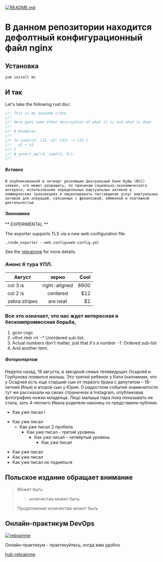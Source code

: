[![README.md](https://upload.wikimedia.org/wikipedia/commons/6/60/United_States_Air_Force_Parachutist_Badge.svg)](https://rebrainme.com/devops/)



# В данном репозитории находится дефолтный конфигурационный файл nginx


## Установка

```sh
yum install mc
```
## И так

Let's take the following rust doc:

```rust
//! This is my awesome crate
//!
//! Here goes some other description of what it is and what is does
//!
//! # Examples
//! ```
//! fn sum2(n1: i32, n2: i32) -> i32 {
//!   n1 + n2
//! }
//! # assert_eq!(4, sum2(2, 2));
//! ```
```

##### Вставка
~~~
В опубликованной в четверг резолюции Центральный банк Кубы (BCC) заявил, что может разрешить, по причинам социально-экономического интереса, использование определенных виртуальных активов в коммерческих транзакциях и лицензировать поставщиков услуг виртуальных активов для операций, связанных с финансовой, обменной и платежной деятельностью
~~~

#### Экономика

** EXPERIMENTAL **

The exporter supports TLS via a new web configuration file.

```console
./node_exporter --web.config=web-config.yml
```

See the [rebrainme](https://rebrainme.com/devops/) for more details.






### Анонс 6 тура УПЛ.

|    Август     |   зерно       | Cool  |
| ------------- |:-------------:| -----:|
| col 3 is      | right-aligned | 8600 |
| col 2 is      | centered      |   $12 |
| zebra stripes | are neat      |    $1 |




### Все это означает, что нас ждет интересная и бескомпромиссная борьба,

1. gcsv csgc
2. vthvt rtetr rrt
⋅⋅* Unordered sub-list. 
1. Actual numbers don't matter, just that it's a number
⋅⋅1. Ordered sub-list
4. And another item.

##### Фоторепортаж

Неделю назад, 19 августа, в звездной семье телеведущих Осадчей и Горбунова появился малыш. Это третий ребенок у Кати (напомним, что у Осадчей есть еще старший сын от первого брака с депутатом – 18-летний Илья) и второй сын у Юрия. О радостном событии знаменитости тут же рассказали на своих страничках в Instagram, опубликовав фотографию ножки младенца. Лицо малыша пара пока показывать не стала, зато 4-летнего Ивана родители наконец-то представили публике.




- Как уже писал l
+ Как уже писал 
  + Как уже писал  2 пробела
    + Как уже писал  - третий уровень
      + Как уже писал  - четвёртый уровень
        + Как уже писал 
* Как уже писал 
 * Как уже писал 
  * Как уже писал  не подняться






## Польское издание обращает внимание

> Mожет быть
> > количества может быть

> Продолжение количества может быть

## Онлайн-практикум DevOps

[![rebrainme](https://encrypted-tbn0.gstatic.com/images?q=tbn:ANd9GcQ6JHHhIutbwnMkDjEhIEOZ4gIYROcufq0ByA&usqp=CAU)](https://youtu.be/8m5AeVkdhV0)



<dl>
  <dt>Онлайн-практикум -
практикуйтесь, когда вам удобно</dt>
</dl>

[travis-rebrainme]:https://rebrainme.com/devops

[hub-rebrainme](https://rebrainme.com/devops)
